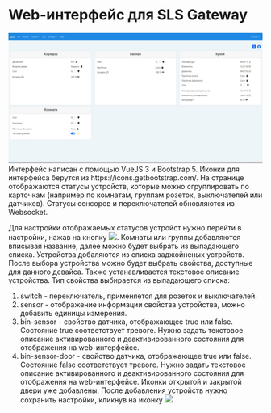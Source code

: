 <h1>Web-интерфейс для SLS Gateway</h1>
<img src="ui.html.jpg">
Интерфейс написан с помощью VueJS 3 и Bootstrap 5.
Иконки для интерфейса берутся из https://icons.getbootstrap.com/.
На странице отображаются статусы устройств, которые можно сгруппировать по карточкам (например по комнатам, группам розеток, выключателей или датчиков).
Статусы сенсоров и переключателей обновляются из Websocket.

Для настройки отображаемых статусов устройст нужно перейти в настройки, нажав на кнопку <img src="https://icons.getbootstrap.com/assets/icons/gear-fill.svg">.
Комнаты или группы добавляются вписывая название, далее можно будет выбрать из выпадающего списка.
Устройства добаляются из списка заджойненых устройств.
После выбора устройства можно будет выбрать свойства, доступные для данного девайса.
Также устанавливается текстовое описание устройства.
Тип свойства выбирается из выпадающего списка:
1. switch - переключатель, применяется для розеток и выключателей.
2. sensor - отображение информации свойства устройства, можно добавить единицы измерения.
3. bin-sensor - свойство датчика, отображающее true или false. Состояние true соответствует тревоге. Нужно задать текстовое описание активированного и деактивированного состояния для отображения на web-интерфейсе.
4. bin-sensor-door - свойство датчика, отображающее true или false. Состояние false соответствует тревоге. Нужно задать текстовое описание активированного и деактивированного состояния для отображения на web-интерфейсе. Иконки открытой и закрытой двери уже добавлены.
После добавления устройств нужно сохранить настройки, кликнув на иконку <img src="https://icons.getbootstrap.com/assets/icons/save-fill.svg">
